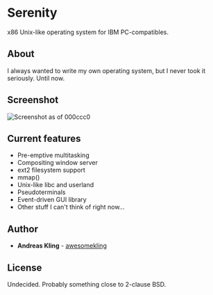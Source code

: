 # Serenity

x86 Unix-like operating system for IBM PC-compatibles.

## About

I always wanted to write my own operating system, but I never took it seriously. Until now.

## Screenshot

![Screenshot as of 000ccc0](https://raw.githubusercontent.com/awesomekling/serenity/master/Meta/screenshot-000ccc0.png)

## Current features

* Pre-emptive multitasking
* Compositing window server
* ext2 filesystem support
* mmap()
* Unix-like libc and userland
* Pseudoterminals
* Event-driven GUI library
* Other stuff I can't think of right now...

## Author

* **Andreas Kling** - [awesomekling](https://github.com/awesomekling)

## License

Undecided. Probably something close to 2-clause BSD.

